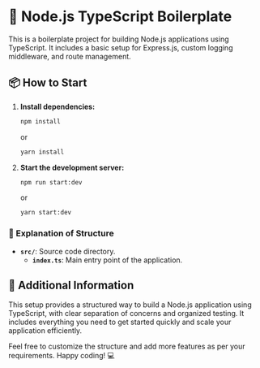 # 🚀 Node.js TypeScript Boilerplate

This is a boilerplate project for building Node.js applications using TypeScript. It includes a basic setup for Express.js, custom logging middleware, and route management.

## 📦 How to Start

1. **Install dependencies:**

   ```bash
   npm install
   ```

   or

   ```bash
   yarn install
   ```

2. **Start the development server:**
   ```bash
   npm run start:dev
   ```
   or
   ```bash
   yarn start:dev
   ```

### 📂 Explanation of Structure

- **`src/`**: Source code directory.
  - **`index.ts`**: Main entry point of the application.

## 📝 Additional Information

This setup provides a structured way to build a Node.js application using TypeScript, with clear separation of concerns and organized testing. It includes everything you need to get started quickly and scale your application efficiently.

Feel free to customize the structure and add more features as per your requirements. Happy coding! 💻
